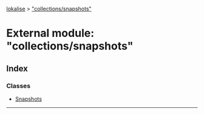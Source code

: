 [lokalise](../README.md) > ["collections/snapshots"](../modules/_collections_snapshots_.md)

# External module: "collections/snapshots"

## Index

### Classes

* [Snapshots](../classes/_collections_snapshots_.snapshots.md)

---

